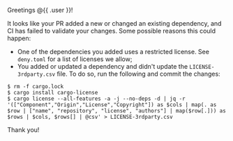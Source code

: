 Greetings @{{ .user }}!

It looks like your PR added a new or changed an existing dependency, and CI has failed to validate your changes.
Some possible reasons this could happen:
* One of the dependencies you added uses a restricted license. See `deny.toml` for a list of licenses we allow;
* You added or updated a dependency and didn't update the `LICENSE-3rdparty.csv` file. To do so, run the following and commit the changes:
```
$ rm -f cargo.lock
$ cargo install cargo-license
$ cargo license --all-features -a -j --no-deps -d | jq -r '(["Component","Origin","License","Copyright"]) as $cols | map(. as $row | ["name", "repository", "license", "authors"] | map($row[.])) as $rows | $cols, $rows[] | @csv' > LICENSE-3rdparty.csv
```

Thank you!